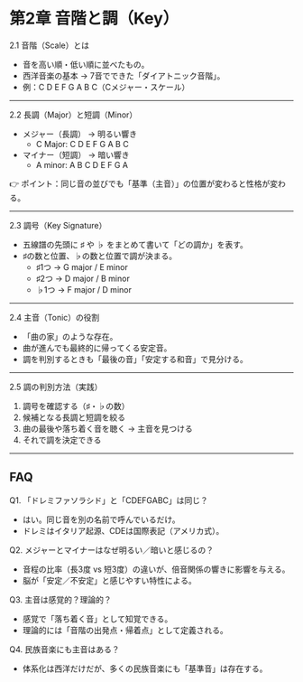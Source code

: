 # 第2章 音階と調（Key）

2.1 音階（Scale）とは
- 音を高い順・低い順に並べたもの。
- 西洋音楽の基本 → 7音でできた「ダイアトニック音階」。
- 例：C D E F G A B C（Cメジャー・スケール）

---

2.2 長調（Major）と短調（Minor）
- メジャー（長調） → 明るい響き
  - C Major: C D E F G A B C
- マイナー（短調） → 暗い響き
  - A minor: A B C D E F G A

👉 ポイント：同じ音の並びでも「基準（主音）」の位置が変わると性格が変わる。

---

2.3 調号（Key Signature）
- 五線譜の先頭に ♯ や ♭ をまとめて書いて「どの調か」を表す。
- ♯の数と位置、♭の数と位置で調が決まる。
  - ♯1つ → G major / E minor
  - ♯2つ → D major / B minor
  - ♭1つ → F major / D minor

---

2.4 主音（Tonic）の役割
- 「曲の家」のような存在。
- 曲が進んでも最終的に帰ってくる安定音。
- 調を判別するときも「最後の音」「安定する和音」で見分ける。

---

2.5 調の判別方法（実践）
1. 調号を確認する（♯・♭の数）
2. 候補となる長調と短調を絞る
3. 曲の最後や落ち着く音を聴く → 主音を見つける
4. それで調を決定できる

---

## FAQ

Q1. 「ドレミファソラシド」と「CDEFGABC」は同じ？
- はい。同じ音を別の名前で呼んでいるだけ。
- ドレミはイタリア起源、CDEは国際表記（アメリカ式）。

Q2. メジャーとマイナーはなぜ明るい／暗いと感じるの？
- 音程の比率（長3度 vs 短3度）の違いが、倍音関係の響きに影響を与える。
- 脳が「安定／不安定」と感じやすい特性による。

Q3. 主音は感覚的？理論的？
- 感覚で「落ち着く音」として知覚できる。
- 理論的には「音階の出発点・帰着点」として定義される。

Q4. 民族音楽にも主音はある？
- 体系化は西洋だけだが、多くの民族音楽にも「基準音」は存在する。